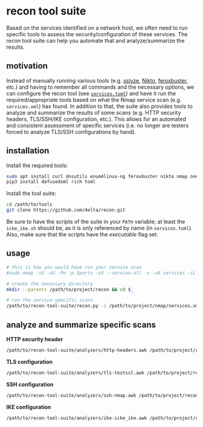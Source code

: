 # recon tool suite

Based on the services identified on a network host, we often need to run specific tools to assess the security/configuration of these services.
The recon tool suite can help you automate that and analyze/summarize the results.

## motivation

Instead of manually running various tools (e.g. [sslyze](https://github.com/nabla-c0d3/sslyze), [Nikto](https://cirt.net/nikto2), [feroxbuster](https://github.com/epi052/feroxbuster), etc.) and having to remember all commands and the necessary options, we can configure the recon tool (see [`services.toml`](services.toml)) and have it run the required/appropriate tools based on what the Nmap service scan (e.g. `services.xml`) has found.
In addition to that, the suite also provides tools to analyze and summarize the results of some scans (e.g. HTTP security headers, TLS/SSH/IKE configuration, etc.).
This allows for an automated and consistent assessment of specific services (i.e. no longer are testers forced to analyze TLS/SSH configurations by hand).

## installation

Install the required tools:

```sh
sudo apt install curl dnsutils enum4linux-ng feroxbuster nikto nmap onesixtyone seclists smbclient snmp testssl.sh whatweb
pip3 install defusedxml rich toml
```

Install the tool suite:

```sh
cd /path/to/tools
git clone https://github.com/4elta/recon.git
```

Be sure to have the scripts of the suite in your `PATH` variable; at least the `icke_ike.sh` should be, as it is only referenced by name (in `services.toml`).
Also, make sure that the scripts have the *executable* flag set.

## usage 

```sh
# this is how you would have run your service scan
#sudo nmap -sS -sU -Pn -p $ports -sV --version-all -v -oA services -iL targets-online.txt 

# create the necessary directory
mkdir --parents /path/to/project/recon && cd $_

# run the service-specific scans
/path/to/recon-tool-suite/recon.py -i /path/to/project/nmap/services.xml -o .
```

## analyze and summarize specific scans

**HTTP security header**

```sh
/path/to/recon-tool-suite/analyzers/http-headers.awk /path/to/project/recon/*/services/*-index.log
```

**TLS configuration**

```sh
/path/to/recon-tool-suite/analyzers/tls-testssl.awk /path/to/project/recon/*/services/*-testssl.log
```

**SSH configuration**

```sh
/path/to/recon-tool-suite/analyzers/ssh-nmap.awk /path/to/project/recon/*/services/ssh*nmap.log
```

**IKE configuration**

```sh
/path/to/recon-tool-suite/analyzers/ike-icke_ike.awk /path/to/project/recon/*/services/*-icke_ike.log
```


